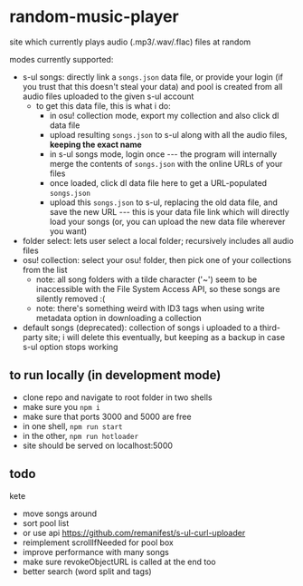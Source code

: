 # random-music-player

site which currently plays audio (.mp3/.wav/.flac) files at random

modes currently supported:
- s-ul songs: directly link a `songs.json` data file, or provide your login (if you trust that this doesn't steal your data) and pool is created from all audio files uploaded to the given s-ul account
  - to get this data file, this is what i do:
    - in osu! collection mode, export my collection and also click dl data file
    - upload resulting `songs.json` to s-ul along with all the audio files, **keeping the exact name**
    - in s-ul songs mode, login once --- the program will internally merge the contents of `songs.json` with the online URLs of your files
    - once loaded, click dl data file here to get a URL-populated `songs.json`
    - upload this `songs.json` to s-ul, replacing the old data file, and save the new URL --- this is your data file link which will directly load your songs (or, you can upload the new data file wherever you want)
- folder select: lets user select a local folder; recursively includes all audio files
- osu! collection: select your osu! folder, then pick one of your collections from the list
  - note: all song folders with a tilde character ('~') seem to be inaccessible with the File System Access API, so these songs are silently removed :(
  - note: there's something weird with ID3 tags when using write metadata option in downloading a collection
- default songs (deprecated): collection of songs i uploaded to a third-party site; i will delete this eventually, but keeping as a backup in case s-ul option stops working

## to run locally (in development mode)

- clone repo and navigate to root folder in two shells
- make sure you `npm i`
- make sure that ports 3000 and 5000 are free
- in one shell, `npm run start`
- in the other, `npm run hotloader`
- site should be served on localhost:5000

## todo
kete
- move songs around
- sort pool list
- or use api https://github.com/remanifest/s-ul-curl-uploader
- reimplement scrollIfNeeded for pool box
- improve performance with many songs
- make sure revokeObjectURL is called at the end too
- better search (word split and tags)